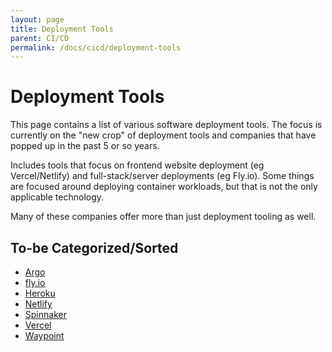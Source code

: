 ```yaml
---
layout: page
title: Deployment Tools
parent: CI/CD
permalink: /docs/cicd/deployment-tools
---
```


# Deployment Tools

This page contains a list of various software deployment tools.
The focus is currently on the "new crop" of deployment tools and companies that have popped up in the past 5 or so years.

Includes tools that focus on frontend website deployment (eg Vercel/Netlify) and full-stack/server deployments (eg Fly.io). Some things are focused around deploying container workloads, but that is not the only applicable technology.

Many of these companies offer more than just deployment tooling as well.

## To-be Categorized/Sorted

- [Argo](https://argoproj.github.io/)
- [fly.io](https://fly.io)
- [Heroku](https://www.heroku.com/)
- [Netlify](https://www.netlify.com/)
- [Spinnaker](https://spinnaker.io/)
- [Vercel](https://vercel.com/)
- [Waypoint](https://www.waypointproject.io/)